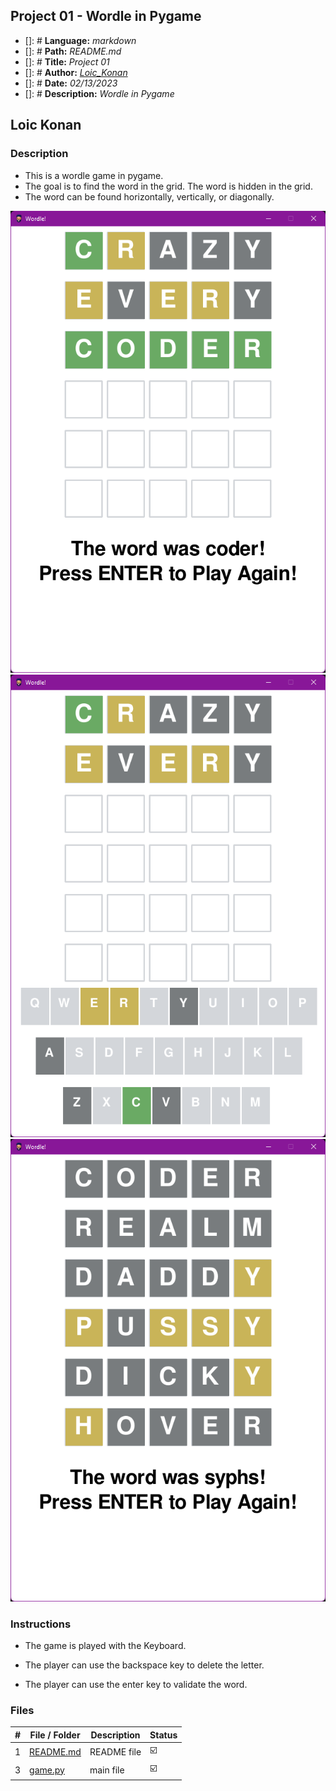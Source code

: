 ## Project 01 -  Wordle in Pygame

- []: # **Language:** _markdown_
- []: # **Path:** _README.md_
- []: # **Title:** _Project 01_
- []: # **Author:** _[Loic_Konan](Loic_Konan)_
- []: # **Date:** _02/13/2023_
- []: # **Description:** _Wordle in Pygame_
  
## Loic Konan

### Description

- This is a wordle game in pygame.
- The goal is to find the word in the grid. The word is hidden in the grid.
- The word can be found horizontally, vertically, or diagonally.

<img src="assets/pic.png ">
<img src="assets/pic0.png">
<img src="assets/pic1.png">

### Instructions

- The game is played with the Keyboard.

- The player can use the backspace key to delete the letter.

- The player can use the enter key to validate the word.

### Files

|   #   | File / Folder          | Description | Status                  |
| :---: | ---------------------- | ----------- | ----------------------- |
|   1   | [README.md](README.md) | README file | :ballot_box_with_check: |
|   3   | [game.py](game.py)     | main file   | :ballot_box_with_check: |
